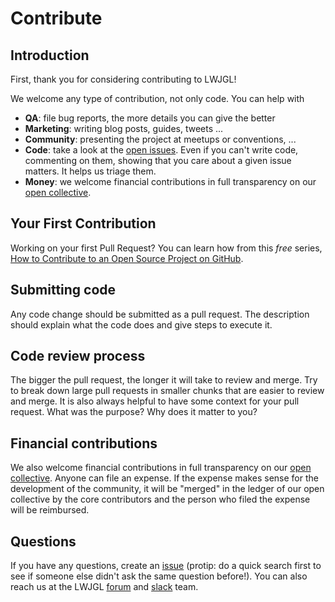 # Contribute

## Introduction

First, thank you for considering contributing to LWJGL!

We welcome any type of contribution, not only code. You can help with 
- **QA**: file bug reports, the more details you can give the better
- **Marketing**: writing blog posts, guides, tweets ...
- **Community**: presenting the project at meetups or conventions, ...
- **Code**: take a look at the [open issues](https://github.com/LWJGL/lwjgl3/issues). Even if you can't write code, commenting on them, showing that you care about a given issue matters. It helps us triage them.
- **Money**: we welcome financial contributions in full transparency on our [open collective](https://opencollective.com/lwjgl).

## Your First Contribution

Working on your first Pull Request? You can learn how from this *free* series, [How to Contribute to an Open Source Project on GitHub](https://egghead.io/series/how-to-contribute-to-an-open-source-project-on-github).

## Submitting code

Any code change should be submitted as a pull request. The description should explain what the code does and give steps to execute it.

## Code review process

The bigger the pull request, the longer it will take to review and merge. Try to break down large pull requests in smaller chunks that are easier to review and merge.
It is also always helpful to have some context for your pull request. What was the purpose? Why does it matter to you?

## Financial contributions

We also welcome financial contributions in full transparency on our [open collective](https://opencollective.com/lwjgl).
Anyone can file an expense. If the expense makes sense for the development of the community, it will be "merged" in the ledger of our open collective by the core contributors and the person who filed the expense will be reimbursed.

## Questions

If you have any questions, create an [issue](https://github.com/LWJGL/lwjgl3/issues) (protip: do a quick search first to see if someone else didn't ask the same question before!).
You can also reach us at the LWJGL [forum](http://forum.lwjgl.org/) and [slack](http://slack.lwjgl.org/) team.

<!-- This `CONTRIBUTING.md` is based on @nayafia's template https://github.com/nayafia/contributing-template -->